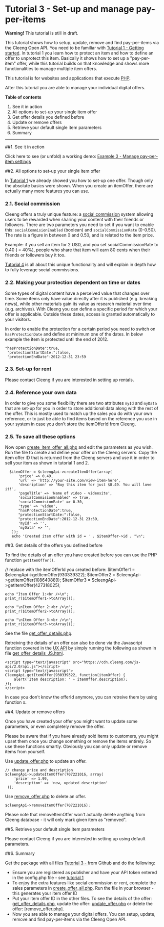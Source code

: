 Tutorial 3 - Set-up and manage pay-per-items
==========================================================


<div class="alert-message warning">
<p><strong>Warning!</strong> This tutorial is still in draft.</p>
</div>


This tutorial shows how to setup, update, remove and find pay-per-items via the Cleeng Open API. You need to be familiar with [Tutorial 1 - Getting started](/Tutorials/01_Getting_started_with_Cleeng). In tutorial 1 you learn how to protect an item and how to define an offer to unprotect this item. Basically it shows how to set up a "pay-per-item" offer, while this tutorial builds on that knowledge and shows more functionalities to manage multiple item offers.

This tutorial is for websites and applications that execute [PHP](http://php.net).

After this tutorial you are able to manage your individual digital offers.


**Table of contents**

1. See it in action
2. All options to set-up your single item offer
3. Get offer details you defined before
4. Update or remove offers
5. Retrieve your default single item parameters
6. Summary

---

##1. See it in action

Click here to see (or unfold) a working demo: [Example 3 - Manage pay-per-item settings]()

##2. All options to set-up your single item offer

In [Tutorial 1](/Tutorials/01_Getting_started_with_Cleeng) we already showed you how to set-up one offer. Though only the absolute basics were shown. When you create an itemOffer, there are actually many more features you can use.

### 2.1. Social commission
Cleeng offers a truly unique feature: a [social commission](http://cleeng.com/us/features/social-commission/) system allowing users to be rewarded when sharing your content with their friends or followers. There are two parameters you need to set if you want to enable this: `socialCommisionEnabled` (boolean) and `socialCommissionRate` (0-0.50). The rate is a figure in between 0 and 0.50, and is related to the item price. 

Example: if you sell an item for 2 USD, and you set socialCommissionRate to 0.40 ( = 40%), people who share that item will earn 80 cents when their friends or followers buy it too.

[Tutorial 4](/Tutorials/04_Social_Commisions) is all about this unique functionality and will explain in depth how to fully leverage social commissions.

### 2.2. Making your protection dependent on time or dates
Some types of digital content have a perceived value that changes over time. Some items only have value directly after it is published (e.g. breaking news), while other materials gain its value as research material over time (e.g. archives). With Cleeng you can define a specific period for which your offer is applicable. Outside these dates, access is granted automatically to your visitors. 

In order to enable the protection for a certain period you need to switch on `hasProtectionDate` and define at minimum one of the dates. In below example the item is protected until the end of 2012.

	"hasProtectionDate":true,
     "protectionStartDate:":false,
     "protectionEndDate":2012-12-31 23:59

### 2.3. Set-up for rent

Please contact Cleeng if you are interested in setting up rentals.

### 2.4. Reference your own data

In order to give you some flexibility there are two attributes `myId` and `myData` that are set-up for you in order to store additional data along with the rest of the offer. This is mostly used to match up the sales you do with your own reference, or to just be able to find items based on the reference you use in your system in case you don't store the itemOfferId from Cleeng.

### 2.5. To save all these options

Now open [create_item_offer_all.php]() and edit the parameters as you wish. Run the file to create and define your offer on the Cleeng servers. Copy the item offer ID that is returned from the Cleeng servers and use it in order to sell your item as shown in tutorial 1 and 2.

      $itemOffer = $cleengApi->createItemOffer(array(
          'price' => 0.49,
          'url' => 'http://your-site.com/view-item-here',
          'description' => 'Buy this item for just $0.49. You will love it!',
          'pageTitle' => 'Name of video - videosite',
          'socialCommisionEnabled' => true,
          'socialCommisionRate' => 0.30,
          'type' => 'video',
          "hasProtectionDate":true,
	      "protectionStartDate:":false,
     	  "protectionEndDate":2012-12-31 23:59,
          'myId' => '',
          'myData' => '',
       ));
       echo 'Created item offer with id = ' . $itemOffer->id . "\n";
 

##3. Get details of the offers you defined before

To find the details of an offer you have created before you can use the PHP function `getItemOffer()`.

// replace with the itemOfferId you created before:
	$itemOffer1 = $cleengApi->getItemOffer(930339322); 
    $itemOffer2 = $cleengApi->getItemOffer(108640889);
    $itemOffer3 = $cleengApi->getItemOffer(427318025);

    echo "Item Offer 1:<br />\n";
    print_r($itemOffer1->toArray());

    echo "\nItem Offer 2:<br />\n";
    print_r($itemOffer2->toArray());

    echo "\nItem Offer 3:<br />\n";
    print_r($itemOffer3->toArray());
 
See the file [get_offer_details.php]().

Retreiving the details of an offer can also be done via the Javascript function covered in the [UX API]() by simply running the following as shown in file [get_offer_details_JS.html]().

	<script type="text/javascript" src="https://cdn.cleeng.com/js-api/2.0/api.js"></script>
	<script type="text/javascript">
   	CleengApi.getItemOffer(930339322, function(itemOffer) {
        alert('Item description: ' + itemOffer.description);
    });
    </script>

In case you don't know the offerId anymore, you can retreive them by using function x.

##4. Update or remove offers

Once you have created your offer you might want to update some parameters, or even completely remove the offer. 

Please be aware that if you have already sold items to customers, you might upset them once you change something or remove the items entirely. So use these functions smartly. Obviously you can only update or remove items from yourself.

Use [update_offer.php]() to update an offer. 

    // change price and description
	$cleengApi->updateItemOffer(707221016, array(
        'price' => 1.99,
        'description' => 'new, updated description'
     ));

Use [remove_offer.php]() to delete an offer.

	$cleengApi->removeItemOffer(707221016);

Please note that removeItemOffer won't actually delete anything from Cleeng database - it will only mark given
item as "removed".

##5. Retrieve your default single item parameters

Please contact Cleeng if you are interested in setting up using default parameters.

##6. Summary

Get the package with all files [Tutorial 3 - ](http://github.com/cleeng/) from Github and do the following:

* Ensure you are registered as publisher and have your API token entered in the config.php file - see [tutorial 1]()
* To enjoy the extra features like social commission or rent, complete the sales parameters in [create_offer_all.php](http://github.com/cleeng). Run the file in your browser - this generates your item offer ID
* Put your item offer ID in the other files. To see the details of the offer: [get_offer_details.php](http://github.com/cleeng), update the offer: [update_offer.php]() or delete the offer: [remove_offer.php].
* Now you are able to manage your digital offers. You can setup, update, remove and find pay-per-items via the Cleeng Open API.
